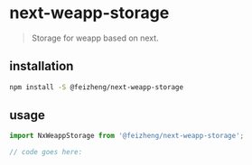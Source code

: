 # next-weapp-storage
> Storage for weapp based on next.

## installation
```bash
npm install -S @feizheng/next-weapp-storage
```

## usage
```js
import NxWeappStorage from '@feizheng/next-weapp-storage';

// code goes here:
```
